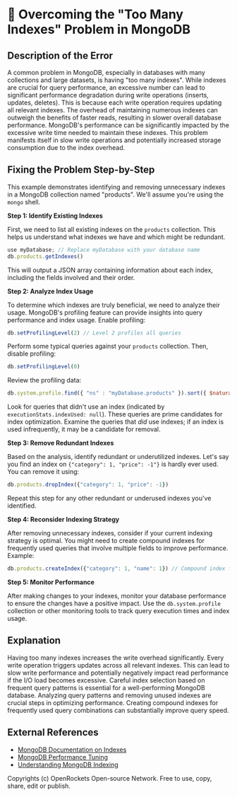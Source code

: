 # 🐞 Overcoming the "Too Many Indexes" Problem in MongoDB


## Description of the Error

A common problem in MongoDB, especially in databases with many collections and large datasets, is having "too many indexes".  While indexes are crucial for query performance, an excessive number can lead to significant performance degradation during write operations (inserts, updates, deletes). This is because each write operation requires updating all relevant indexes. The overhead of maintaining numerous indexes can outweigh the benefits of faster reads, resulting in slower overall database performance.  MongoDB's performance can be significantly impacted by the excessive write time needed to maintain these indexes. This problem manifests itself in slow write operations and potentially increased storage consumption due to the index overhead.


## Fixing the Problem Step-by-Step

This example demonstrates identifying and removing unnecessary indexes in a MongoDB collection named "products".  We'll assume you're using the `mongo` shell.

**Step 1: Identify Existing Indexes**

First, we need to list all existing indexes on the `products` collection.  This helps us understand what indexes we have and which might be redundant.

```javascript
use myDatabase; // Replace myDatabase with your database name
db.products.getIndexes()
```

This will output a JSON array containing information about each index, including the fields involved and their order.


**Step 2: Analyze Index Usage**

To determine which indexes are truly beneficial, we need to analyze their usage. MongoDB's profiling feature can provide insights into query performance and index usage.  Enable profiling:

```javascript
db.setProfilingLevel(2) // Level 2 profiles all queries
```

Perform some typical queries against your `products` collection. Then, disable profiling:

```javascript
db.setProfilingLevel(0)
```

Review the profiling data:

```javascript
db.system.profile.find({ "ns" : "myDatabase.products" }).sort({ $natural : -1 })
```

Look for queries that didn't use an index (indicated by `executionStats.indexUsed: null`).  These queries are prime candidates for index optimization. Examine the queries that *did* use indexes;  if an index is used infrequently, it may be a candidate for removal.


**Step 3: Remove Redundant Indexes**

Based on the analysis, identify redundant or underutilized indexes. Let's say you find an index on `{"category": 1, "price": -1"}` is hardly ever used. You can remove it using:

```javascript
db.products.dropIndex({"category": 1, "price": -1})
```

Repeat this step for any other redundant or underused indexes you've identified.


**Step 4: Reconsider Indexing Strategy**

After removing unnecessary indexes, consider if your current indexing strategy is optimal. You might need to create compound indexes for frequently used queries that involve multiple fields to improve performance. Example:

```javascript
db.products.createIndex({"category": 1, "name": 1}) // Compound index for faster queries involving category and name
```


**Step 5: Monitor Performance**

After making changes to your indexes, monitor your database performance to ensure the changes have a positive impact.  Use the `db.system.profile` collection or other monitoring tools to track query execution times and index usage.


## Explanation

Having too many indexes increases the write overhead significantly. Every write operation triggers updates across all relevant indexes. This can lead to slow write performance and potentially negatively impact read performance if the I/O load becomes excessive.  Careful index selection based on frequent query patterns is essential for a well-performing MongoDB database.  Analyzing query patterns and removing unused indexes are crucial steps in optimizing performance.  Creating compound indexes for frequently used query combinations can substantially improve query speed.


## External References

* [MongoDB Documentation on Indexes](https://www.mongodb.com/docs/manual/indexes/)
* [MongoDB Performance Tuning](https://www.mongodb.com/docs/manual/administration/performance/)
* [Understanding MongoDB Indexing](https://www.mongodb.com/blog/post/understanding-mongodb-indexes)


Copyrights (c) OpenRockets Open-source Network. Free to use, copy, share, edit or publish.

